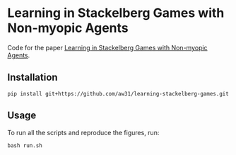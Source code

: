 # Learning in Stackelberg Games with Non-myopic Agents

Code for the paper [Learning in Stackelberg Games with Non-myopic Agents](https://arxiv.org/abs/2208.09407).

## Installation

```
pip install git+https://github.com/aw31/learning-stackelberg-games.git
```

## Usage

To run all the scripts and reproduce the figures, run:
```
bash run.sh
```
